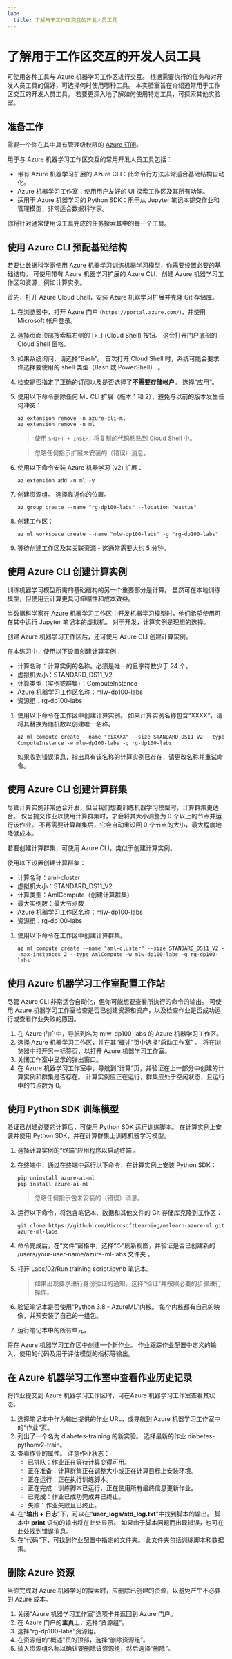 ```yaml
---
lab:
  title: 了解用于工作区交互的开发人员工具
---
```


# 了解用于工作区交互的开发人员工具

可使用各种工具与 Azure 机器学习工作区进行交互。 根据需要执行的任务和对开发人员工具的偏好，可选择何时使用哪种工具。 本实验室旨在介绍通常用于工作区交互的开发人员工具。 若要更深入地了解如何使用特定工具，可探索其他实验室。

## 准备工作

需要一个你在其中具有管理级权限的 [Azure 订阅](https://azure.microsoft.com/free?azure-portal=true)。

用于与 Azure 机器学习工作区交互的常用开发人员工具包括：

- 带有 Azure 机器学习扩展的 Azure CLI：此命令行方法非常适合基础结构自动化。
- Azure 机器学习工作室：使用用户友好的 UI 探索工作区及其所有功能。
- 适用于 Azure 机器学习的 Python SDK：用于从 Jupyter 笔记本提交作业和管理模型，非常适合数据科学家。

你将针对通常使用该工具完成的任务探索其中的每一个工具。

## 使用 Azure CLI 预配基础结构

若要让数据科学家使用 Azure 机器学习训练机器学习模型，你需要设置必要的基础结构。 可使用带有 Azure 机器学习扩展的 Azure CLI，创建 Azure 机器学习工作区和资源，例如计算实例。

首先，打开 Azure Cloud Shell，安装 Azure 机器学习扩展并克隆 Git 存储库。

1. 在浏览器中，打开 Azure 门户 (`https://portal.azure.com/`)，并使用 Microsoft 帐户登录。
1. 选择页面顶部搜索框右侧的 \[>_] (Cloud Shell) 按钮。 这会打开门户底部的 Cloud Shell 窗格。
1. 如果系统询问，请选择“Bash”。 首次打开 Cloud Shell 时，系统可能会要求你选择要使用的 shell 类型（Bash 或 PowerShell） 。
1. 检查是否指定了正确的订阅以及是否选择了**不需要存储帐户**。 选择“应用”。
1. 使用以下命令删除任何 ML CLI 扩展（版本 1 和 2），避免与以前的版本发生任何冲突：
    
    ```azurecli
    az extension remove -n azure-cli-ml
    az extension remove -n ml
    ```

    > 使用 `SHIFT + INSERT` 将复制的代码粘贴到 Cloud Shell 中。

    > 忽略任何指示扩展未安装的（错误）消息。

1. 使用以下命令安装 Azure 机器学习 (v2) 扩展：
    
    ```azurecli
    az extension add -n ml -y
    ```

1. 创建资源组。 选择靠近你的位置。
    
    ```azurecli
    az group create --name "rg-dp100-labs" --location "eastus"
    ```

1. 创建工作区：
    
    ```azurecli
    az ml workspace create --name "mlw-dp100-labs" -g "rg-dp100-labs"
    ```

1. 等待创建工作区及其关联资源 - 这通常需要大约 5 分钟。

## 使用 Azure CLI 创建计算实例

训练机器学习模型所需的基础结构的另一个重要部分是计算。 虽然可在本地训练模型，但使用云计算更具可伸缩性和成本效益。

当数据科学家在 Azure 机器学习工作区中开发机器学习模型时，他们希望使用可在其中运行 Jupyter 笔记本的虚拟机。 对于开发，计算实例是理想的选择。

创建 Azure 机器学习工作区后，还可使用 Azure CLI 创建计算实例。

在本练习中，使用以下设置创建计算实例：

- 计算名称：计算实例的名称。必须是唯一的且字符数少于 24 个。
- 虚拟机大小：STANDARD_DS11_V2
- 计算类型（实例或群集）：ComputeInstance
- Azure 机器学习工作区名称：mlw-dp100-labs
- 资源组：rg-dp100-labs

1. 使用以下命令在工作区中创建计算实例。 如果计算实例名称包含“XXXX”，请将其替换为随机数以创建唯一名称。

    ```azurecli
    az ml compute create --name "ciXXXX" --size STANDARD_DS11_V2 --type ComputeInstance -w mlw-dp100-labs -g rg-dp100-labs
    ```

    如果收到错误消息，指出具有该名称的计算实例已存在，请更改名称并重试命令。

## 使用 Azure CLI 创建计算群集

尽管计算实例非常适合开发，但当我们想要训练机器学习模型时，计算群集更适合。 仅当提交作业以使用计算群集时，才会将其大小调整为 0 个以上的节点并运行该作业。 不再需要计算群集后，它会自动重设回 0 个节点的大小，最大程度地降低成本。 

若要创建计算群集，可使用 Azure CLI，类似于创建计算实例。

使用以下设置创建计算群集：

- 计算名称：aml-cluster
- 虚拟机大小：STANDARD_DS11_V2
- 计算类型：AmlCompute（创建计算群集）
- 最大实例数：最大节点数
- Azure 机器学习工作区名称：mlw-dp100-labs
- 资源组：rg-dp100-labs

1. 使用以下命令在工作区中创建计算群集。
    
    ```azurecli
    az ml compute create --name "aml-cluster" --size STANDARD_DS11_V2 --max-instances 2 --type AmlCompute -w mlw-dp100-labs -g rg-dp100-labs
    ```

## 使用 Azure 机器学习工作室配置工作站

尽管 Azure CLI 非常适合自动化，但你可能想要查看所执行的命令的输出。 可使用 Azure 机器学习工作室检查是否已创建资源和资产，以及检查作业是否成功运行或查看作业失败的原因。 

1. 在 Azure 门户中，导航到名为 mlw-dp100-labs 的 Azure 机器学习工作区。
1. 选择 Azure 机器学习工作区，并在其“概述”页中选择“启动工作室” 。 将在浏览器中打开另一标签页，以打开 Azure 机器学习工作室。
1. 关闭工作室中显示的弹出窗口。
1. 在 Azure 机器学习工作室中，导航到“计算”页，并验证在上一部分中创建的计算实例和群集是否存在。 计算实例应正在运行，群集应处于空闲状态，且运行中的节点数为 0。

## 使用 Python SDK 训练模型

验证已创建必要的计算后，可使用 Python SDK 运行训练脚本。 在计算实例上安装并使用 Python SDK，并在计算群集上训练机器学习模型。

1. 选择计算实例的“终端”应用程序以启动终端 。
1. 在终端中，通过在终端中运行以下命令，在计算实例上安装 Python SDK：

    ```
    pip uninstall azure-ai-ml
    pip install azure-ai-ml
    ```

    > 忽略任何指示包未安装的（错误）消息。

1. 运行以下命令，将包含笔记本、数据和其他文件的 Git 存储库克隆到工作区：

    ```
    git clone https://github.com/MicrosoftLearning/mslearn-azure-ml.git azure-ml-labs
    ```

1. 命令完成后，在“文件”窗格中，选择“&#8635;”刷新视图，并验证是否已创建新的 /users/your-user-name/azure-ml-labs 文件夹  。
1. 打开 Labs/02/Run training script.ipynb 笔记本。

    > 如果出现要求进行身份验证的通知，选择“验证”并按照必要的步骤进行操作。

1. 验证笔记本是否使用“Python 3.8 - AzureML”内核。 每个内核都有自己的映像，并预安装了自己的一组包。
1. 运行笔记本中的所有单元。

将在 Azure 机器学习工作区中创建一个新作业。 作业跟踪作业配置中定义的输入、使用的代码及用于评估模型的指标等输出。

## 在 Azure 机器学习工作室中查看作业历史记录

将作业提交到 Azure 机器学习工作区时，可在Azure 机器学习工作室查看其状态。

1. 选择笔记本中作为输出提供的作业 URL，或导航到 Azure 机器学习工作室中的“作业”页。
1. 列出了一个名为 diabetes-training 的新实验。 选择最新的作业 diabetes-pythonv2-train。
1. 查看作业的属性。 注意作业状态：
    - 已排队：作业正在等待计算变得可用。
    - 正在准备：计算群集正在调整大小或正在计算目标上安装环境。
    - 正在运行：正在执行训练脚本。
    - 正在完成：训练脚本已运行，正在使用所有最终信息更新作业。
    - 已完成：作业已成功完成并已终止。
    - 失败：作业失败且已终止。
1. 在“**输出 + 日志**”下，可以在“**user_logs/std_log.txt**”中找到脚本的输出。 脚本中 **print** 语句的输出将在此处显示。 如果由于脚本问题而出现错误，也可在此处找到错误消息。
1. 在“代码”下，可找到作业配置中指定的文件夹。 此文件夹包括训练脚本和数据集。

## 删除 Azure 资源

当你完成对 Azure 机器学习的探索时，应删除已创建的资源，以避免产生不必要的 Azure 成本。

1. 关闭“Azure 机器学习工作室”选项卡并返回到 Azure 门户。
1. 在 Azure 门户的**主页**上，选择“资源组”。
1. 选择“rg-dp100-labs”资源组。
1. 在资源组的“概述”页的顶部，选择“删除资源组”。 
1. 输入资源组名称以确认要删除该资源组，然后选择“删除”。

